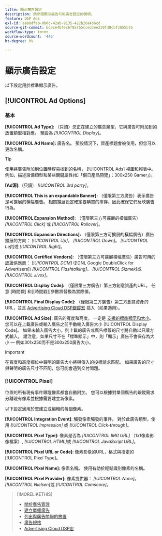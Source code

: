 ```yaml
---
title: 顯示廣告設定
description: 請參閱顯示廣告可用廣告設定的說明。
feature: DSP Ads
exl-id: ae88dfab-0b0c-42ab-9135-422b20a4b6cd
source-git-commit: bcece4bfec6f8a765cced3ee230fd8cbf3055b7b
workflow-type: tm+mt
source-wordcount: '446'
ht-degree: 0%

---
```


# 顯示廣告設定

以下設定用於標準顯示廣告。

## [!UICONTROL Ad Options]

### 基本

**[!UICONTROL Ad Type]:** （只讀）您正在建立的廣告類型，它與廣告可附加到的放置類型相對應。 預設為 *[!UICONTROL Display]*。

**[!UICONTROL Ad Name]:** 廣告名。 預設情況下，資產標題會被使用，但您可以更改名稱。

>[!TIP]
>
> 使用將廣告附加到位置時容易找到的名稱， [!UICONTROL Ads] 視圖和報表中。 例如，描述設備類型和某些關鍵屬性(如「假日產品預覽」：300x250 Gamer」)。

**\[Ad源\]**:（只讀） *[!UICONTROL 3rd party]*。

**[!UICONTROL This is an expandable Banner]:** （僅限第三方廣告）表示廣告是可擴展的橫幅廣告。 相關擴展設定確定要購買的庫存，因此確保它們反映廣告行為。

**[!UICONTROL Expansion Method]:** （僅限第三方可擴展的橫幅廣告） *[!UICONTROL Click]* 或 *[!UICONTROL Rollover]*。

**[!UICONTROL Expansion Directions]:** （僅限第三方可擴展的橫幅廣告）廣告擴展的方向： *[!UICONTROL Up]*。 *[!UICONTROL Down]*。 *[!UICONTROL Left]*&#x200B;或 *[!UICONTROL Right]*。

**[!UICONTROL Certified Vendors]:** （僅限第三方可擴展橫幅廣告）廣告可用的認證供應商： *[!UICONTROL DCM]* ([!DNL Google DoubleClick for Advertisers]) *[!UICONTROL Flashtalking]*。 *[!UICONTROL Sizmek]*&#x200B;或 *[!UICONTROL Jivox]*。

**[!UICONTROL Display Code]:** （僅限第三方廣告）第三方創意資產的URL。 任意 [時間戳] 和[[時間戳]]參數將替換為實際值。

**[!UICONTROL Final Display Code]:** （僅限第三方廣告）第三方創意資產的URL，並且 [Advertising Cloud DSP跟蹤宏](/help/dsp/campaign-management/macros.md) 插入（如果適用）。

**[!UICONTROL Ad Size]:** 廣告的寬度和高度。 一定是 [支援的標準顯示和大小](ad-specs.md)。 您可以在上載廣告或輸入廣告之前手動輸入廣告大小 [!UICONTROL Display Code]。 如果未輸入廣告大小，則上載的廣告或廣告標籤的尺寸將自動以只讀方式輸入。 請注意，如果尺寸不在「標準顯示」中，則「顯示」廣告不會保存為大小 — 例如301x250而不是300x250廣告大小。

>[!IMPORTANT]
>
> 在寬度和高度欄位中聲明的廣告大小將與傳入的投標請求匹配。 如果廣告的尺寸與聲明的廣告尺寸不匹配，您可能會遇到交付問題。

### [!UICONTROL Pixel]

位置的所有現有事件跟蹤像素都會自動附加。 您可以根據對單個廣告的跟蹤需求分離現有像素並根據需要建立新像素。

以下設定適用於您建立或編輯的每個像素。

**[!UICONTROL Integration Event]:** 觸發像素觸發的事件。 對於此廣告類型，使用 *[!UICONTROL Impression]* 或 *[!UICONTROL Click-through]*。

**[!UICONTROL Pixel Type]:** 像素是否為 *[!UICONTROL IMG URL]* （1x1像素影像檔案）, *[!UICONTROL HTML]*&#x200B;或 *[!UICONTROL JavaScript URL]*。

**[!UICONTROL Pixel URL or Code]:** 像素影像的URL，格式與指定的 [!UICONTROL Pixel Type]。

**[!UICONTROL Pixel Name]:** 像素名稱。 使用有助於輕鬆識別像素的名稱。

**[!UICONTROL Pixel Provider]:** 像素提供器： *[!UICONTROL None]*。 *[!UICONTROL Nielsen]*&#x200B;或 *[!UICONTROL Comscore]*。

>[!MORELIKETHIS]
>
>* [關於廣告管理](ad-about.md)
>* [建立單個廣告](ad-create.md)
>* [列出與廣告關聯的放置](ad-list-placements.md)
>* [廣告規格](ad-specs.md)
>* [Advertising Cloud DSP宏](/help/dsp/campaign-management/macros.md)

